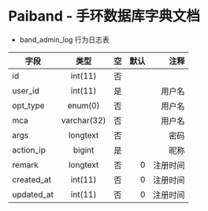 # Paiband - 手环数据库字典文档
- band_admin_log 行为日志表

| 字段          | 类型           | 空  | 默认  | 注释  |
| ------------- |:-------------:| -----:|-----:|-----:|
|id      |int(11)     |否   |    |             |
|user_id |int(11) |是   |    |   用户名    |
|opt_type |enum(0) |否   |    |   用户名    |
|mca |varchar(32) |否   |    |   用户名    |
|args |longtext |否   |    |   密码      |
|action_ip     |bigint |是   |    |    昵称     |
|remark |longtext     |否   | 0  |   注册时间  |
|created_at |int(11)     |否   | 0  |   注册时间  |
|updated_at |int(11)     |否   | 0  |   注册时间  |

